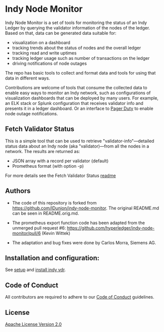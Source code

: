 # Indy Node Monitor

Indy Node Monitor is a set of tools for monitoring the status of an Indy Ledger by querying the validator information of the nodes of the ledger. Based on that, data can be generated data suitable for:

* visualization on a dashboard
* tracking trends about the status of nodes and the overall ledger
* tracking read and write uptimes
* tracking ledger usage such as number of transactions on the ledger
* driving notifications of node outages

The repo has basic tools to collect and format data and tools for using that data in different ways.

Contributions are welcome of tools that consume the collected data to enable easy ways to monitor an Indy network, such as configurations of visualization dashboards that can be deployed by many users. For example, an ELK stack or Splunk configuration that receives validator info and presents it in a ledger dashboard. Or an interface to [Pager Duty](https://www.pagerduty.com/) to enable node outage notifications.

## Fetch Validator Status

This is a simple tool that can be used to retrieve "validator-info"&mdash;detailed status data about an Indy node (aka "validator)&mdash;from all the nodes in a network. The results are returned as: 
- JSON array with a record per validator (default)
- Prometheus format (with option -p)

For more details see the Fetch Validator Status [readme](fetch-validator-status/README.md)

## Authors
- The code of this repository is forked from https://github.com/IDunion/indy-node-monitor.
The original README.md can be seen in README.orig.md.

- The prometheus export function code has been adapted from the unmerged pull request #6:
https://github.com/hyperledger/indy-node-monitor/pull/6 (Kevin Wittek)

- The adaptation and bug fixes were done by Carlos Morra, Siemens AG.

## Installation and configuration: 
See [setup](../indy-node-monitor/setup_IDUnion_node_monitoring.md) and [install indy vdr](install_indy-vdr.md).

## Code of Conduct

All contributors are required to adhere to our [Code of Conduct](../indy-node-monitor/CODE_OF_CONDUCT.md) guidelines.

## License

[Apache License Version 2.0](grafana/LICENSE)
